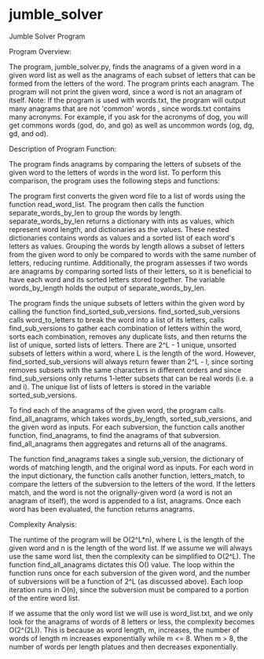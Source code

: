 # jumble_solver
Jumble Solver Program


Program Overview:

The program, jumble_solver.py, finds the anagrams of a given word in a given word list as well as the anagrams
of each subset of letters that can be formed from the letters of the word.
The program prints each anagram. The program will not print the given word, since a word is not an anagram of itself. Note: If the program is used with words.txt, the program will output many anagrams that are not 'common' words , since words.txt contains many acronyms. For example, if you ask for the acronyms of dog, you will get commons words (god, do, and go) as well as uncommon words (og, dg, gd, and od). 

Description of Program Function:

The program finds anagrams by comparing the letters of subsets
of the given word to the letters of words in the word list. To perform this comparison,
the program uses the following steps and functions:

The program first converts the given word file to a list of words using the function read_word_list. The program
then calls the function separate_words_by_len to group the words by length. separate_words_by_len returns a dictionary with
ints as values, which represent word length, and dictionaries as the values. These nested dictionaries contains words as values and a sorted list of each word's letters as values. Grouping the words by length allows a subset of letters from the given word to only be compared to words with the same number of letters, reducing runtime. Additionally, the program assesses if two words are anagrams by comparing sorted lists of their letters, so it is beneficial to have each word and its sorted letters stored together. The variable words_by_length holds the output of separate_words_by_len.

The program finds the unique subsets of letters within the given word by calling the function find_sorted_sub_versions. find_sorted_sub_versions calls word_to_letters to break the word into a list of its letters, calls find_sub_versions to gather each combination of letters within the word, sorts each combination, removes any duplicate lists, and then returns the list of unique, sorted lists of letters. There are 2^L - 1 unique, unsorted subsets of letters within a word, where L is the length of the word. However, find_sorted_sub_versions will always return fewer than 2^L - l, since sorting removes subsets with the same characters in different orders and since find_sub_versions only returns 1-letter subsets that can be real words (i.e. a and i). The unique list of lists of letters is stored in the variable sorted_sub_versions. 

To find each of the anagrams of the given word, the program calls find_all_anagrams, which takes words_by_length, sorted_sub_versions, and the given word as inputs. For each subversion, the function calls another function, find_anagrams, to find the anagrams of that subversion. find_all_anagrams then aggregates and returns all of the anagrams. 

The function find_anagrams takes a single sub_version, the dictionary of words of matching length, and the original word as inputs. For each word in the input dictionary, the function calls another function, letters_match, to compare the letters of the subversion to the letters of the word. If the letters match, and the word is not the orignally-given word (a word is not an anagram of itself), the word is appended to a list, anagrams. Once each word has been evaluated, the function returns anagrams. 

Complexity Analysis:

The runtime of the program will be O(2^L*n), where L is the length of the given word and n is the length of the word list. If we assume we will always use the same word list, then the complexity can be simplified to O(2^L). The function find_all_anagrams dictates this O() value. The loop within the function runs once for each subversion of the given word, and the number of subversions will be a function of 2^L (as discussed above). Each loop iteration runs in O(n), since the subversion must be compared to a portion of the entire word list. 

If we assume that the only word list we will use is word_list.txt, and we only look for the anagrams of words of 8 letters or less, the complexity becomes O(2^(2L)). This is because as word length, m, increases, the number of words of length m increases exponentially while m <= 8. When m > 8, the number of words per length platues and then decreases exponentially.


